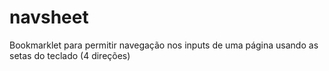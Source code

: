 # navsheet
Bookmarklet para permitir navegação nos inputs de uma página usando as setas do teclado (4 direções)
